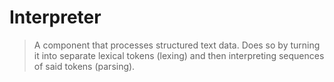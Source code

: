 # Interpreter

> A component that processes structured text data. Does so by turning it into separate lexical tokens (lexing) and then interpreting sequences of said tokens (parsing).
